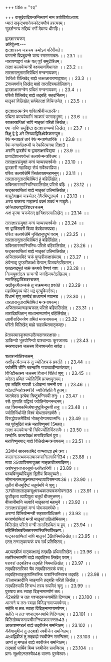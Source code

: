 +++
title = "२३"

+++
वासुदेवादियन्त्रनिरूपणं नाम त्रयोविंशोऽध्यायः  
ध्यातं सकृद्भवानेककोट्यघौघं हरत्यरम्।  
सुदर्शनस्य तद्दिव्यं भर्गो देवस्य धीमहि।।  
  
द्वादशारचक्रम्  
अहिर्बुध्न्यः---  
द्वादशारस्य चक्रस्य क्रमोऽयं परिगीयते।  
पाप्मानो विप्रदूयन्ते यस्य स्मरणमात्रतः ।। 23.1 ।।  
नारायणाह्वयं चक्रं यत् पूर्वं समुदीरितम्।  
तदक्षं कल्पयेन्मन्त्री वक्ष्यमाणविधानतः ।। 23.2 ।।  
तारतारानुताराभिर्ग्रथितं मन्त्रनायकम्।  
1परितो विलिखेद् बाह्ये चक्रान्नारायणाह्वयात् ।। 23.3 ।।  
2नामवर्णान् लिखेद् बाह्ये तारादित्रयलोलितान्।  
द्वादशाक्षरमन्त्रेण ग्रथितं मन्त्रनायकम् ।। 23.4 ।।  
परितो विलिखेद् बाह्ये तद्बहिः सहदर्भिताम्।  
मातृकां विलिखेत् सर्वमेतदक्षं विचिन्तयेत् ।। 23.5 ।।  

[^1]: A B C omit this line  

[^2]:  B C omit two lines from here  
  
द्वादशाक्षरमन्त्रेण शक्तिश्रीबीजतारकैः।  
ग्रथितां कल्पयेन्नाभिं स्राकारं परमाद्भुतम् ।। 23.6 ।।  
स्राकारग्रथितां चापि मातृकां परितो लिखेत्।  
एषा नाभिः समुद्दिष्टा द्वादशाराण्यथो लिखेत् ।। 23.7 ।।  
दिक्षु द्वे द्वे अरे लिख्याद्विदिक्ष्वेकैकमप्युत।  
रेफं मन्त्राक्षरं तारं रेफं मन्त्रार्णतारिके ।। 23.8 ।।  
रेफं मन्त्रार्णलक्ष्म्यौ च रेफमित्यनया दिशा3।  
अराणि द्वादशैवं च द्वादशाक्षरविद्यया ।। 23.9 ।।  
प्रागादीशानपर्यन्तं कल्पयेन्मन्त्रवित्तमः।  
तत्तदक्षरसंयुक्तं मन्त्रं चाप्यरपार्श्वयोः ।। 23.10 ।।  
द्वादशारी महाविद्या सेयं सर्वेश्वरप्रिया।  
परितः कल्पयेन्नेमिं जितंताख्यमहामनुम्।। 23.11 ।।  
तारतारानुताराभिर्ग्रथितं हुं बहिर्लिखेत्।  
शक्तिताररमास्त्रिस्त्रिरालिखेत् परितो बहिः ।। 23.12 ।।  
फट्कारग्रथितां बाह्ये मातृकां प्रधिमालिखेत्।  
वासुदेवाह्वयं चक्रमेतद् देवैरभिष्टुतम्4 ।। 23.13 ।।  
अस्य चक्रस्य माहात्म्यं वक्तं शक्यं न मादृशैः।  
अजिताख्यद्वात्रिंशदरचक्रम्  
अक्षं कृत्वा चक्रमेतद् द्वात्रिंशदरमालिखेत् ।। 23.14 ।।  

[^3]:  अनिशम् B C  

[^4]: देवैरनुष्ठितम् B C E F  
अजिताख्यमिदं चक्रं सुरासुरनमस्कृतम्।  
अस्य चक्रस्य विधिवद् विधानमुपदिश्यते ।। 23.15 ।।  
वासुदेवाह्वयं 5चक्रमस्याक्षं परिकल्पयेत्।  
यथा तथा विधानेन विधानं श्रुणु सांप्रतम् ।। 23.16 ।।  
तारतारानुताराभिर्ग्रथितं मन्त्रनायकम्।  
परितो विलिखेन्मन्त्री वासुदेवाह्वयाद् बहिः ।। 23.17 ।।  
तारादिग्रथितान् साध्यनामवर्णान् लिखेद्बहिः।  
जितंताग्रथितं मन्त्रं परितो बहिरालिखेत् ।। 23.18 ।।  
मातृकां विलिखेद् बाह्ये 6सहद्वन्द्वविदर्भिताम्।  
विद्यादजितचक्रस्य सम्यगक्षमिदं बुधः ।। 23.19 ।।  
जितंताख्येन मन्त्रेण शक्तिश्रीबीजतारकैः।  
ग्रथितं 7कल्पयेन्नाभिं स्राकारं परमाद्भुतम् ।। 23.20 ।।  
स्राकारग्रथितां चापि मातृकां परितो लिखेत्।  
एषा नाभिः समुद्दिष्टा पुण्डरीकाक्षसंमता ।। 23.21 ।।  
द्वात्रिंशतमराण्यस्य परितो नाभिमालिखेत्।  
दिक्षु चत्वारि चत्वारि लिखेदष्टसु वै क्रमात् ।। 23.22 ।।  
रेफं मन्त्राक्षरं तारं रेफं मन्त्रार्णतारिके।  
रेफं मन्त्रार्णलक्ष्म्ययौ च रेफमित्यनया दिशा ।। 23.23 ।।  
द्वात्रिंशतमराण्येवं लिखेत् सम्यग्जितंतया।  

[^5]: मन्त्रमस्याक्षं E  

[^6]: सहद्वय D  

[^7]: कर्षयेन्नाभिं D  
  
तत्तदक्षरसंयुक्तं मन्त्रं चाप्यरपार्श्वयोः ।। 23.24 ।।  
सा द्वात्रिंशदरी दिव्या देवदेवजयप्रदा।  
परितः कल्पयेन्नेमिं नृसिंहानुष्टुभं पराम् ।। 23.25 ।।  
तारतारानुताराभिर्ग्रथितं हुं बहिर्लिखेत्।  
शक्तिताररमास्त्रिस्त्रिः परितो बहिरालिखेत् ।। 23.26 ।।  
फट्कारग्रथितां बाह्ये मातृकां प्रधिमालिखेत्।  
अजिताख्यमिदं चक्रं पुण्डरीकाक्षसंमतम् ।। 23.27 ।।  
8येनाद्य पुण्डरीकाक्षो दैत्यान् विजयतेऽखिलान्।  
एतदत्यद्भुतं चक्रं कथ्यते वैष्णवं यशः ।। 23.28 ।।  
नित्ययुक्तोऽत्र सन्मन्त्री जगद्विजयतेऽखिलम्।  
नारसिंहद्वात्रिंशदरचक्रम्  
अक्षीकृत्यैतच्चक्रं तु चक्रमन्यत् प्रवर्तते ।। 23.29 ।।  
महाविष्णुमयं घोरं भद्रं मृत्युविमर्दनम्।  
विधानं श्रृणु तस्येदं कथ्यमानं मयानघ ।। 23.30 ।।  
तारतारानुताराभिर्ग्रथितं मन्त्रनायकम्।  
अजिताख्यान्महाचक्रात् परितो बहिरालिखेत् ।। 23.31 ।।  
तारादिग्रथितान् साध्यनामवर्णान् बहिर्लिखेत्।  
उग्रवीरादिमन्त्रेण ग्रथितं मन्त्रनायकम् ।। 23.32 ।।  
परितो विलिखेद् बाह्ये सहग्रथितमातृकम्9।  

[^8]: येनाद्यः B C E F  

[^9]: मातृकाम् All MSS  
महाविष्णुमयं10 ह्येतदक्षं चक्रस्य शोभनम् ।। 23.33 ।।  
उग्रवीरादिमन्त्रेण शक्तिश्रीबीजतारकैः।  
ग्रथितं कल्पयेन्नाभिं स्राकारं परमाद्भुतम् ।। 23.34 ।।  
स्राकारग्रथितां चापि मातृकां परितो लिखेत्।  
एषा नाभिः समुद्दिष्टा महाविष्णुमयी परा ।। 23.35 ।।  
द्वात्रिंशतमराण्यस्य परितो नाभिमालिखेत्।  
दिक्षु चत्वारि चत्वारि लिखेदष्टसु वै क्रमात् ।। 23.36 ।।  
रेफं मन्त्राक्षरं तारं रेफं मन्त्रार्णतारके।  
रेफं मन्त्रार्णलक्ष्म्यौ च रेफमित्यनया दिशा ।। 23.37 ।।  
द्वात्रिंशतमराण्येवं नृसिंहानुष्टुभा11 लिखेत्।  
तत्तदक्षरसंयुक्तं मन्त्रं चाप्यरपार्श्वयोः ।। 23.38 ।।  
सा द्वात्रिंशदरी 12विद्या दुष्टदैत्यनिबर्हणी।  
अस्य चक्रस्य नेमिं तु त्रीणि छन्दांसि कल्पयेत् ।। 23.39 ।।  
गायत्रीं त्रिष्टुभं चैव तथानुष्टुभमेव च।  
तारतारानुताराभिर्ग्रथितं हुं बहिर्लिखेत् ।। 23.40 ।।  
शक्तिताररमास्त्रिस्त्रिः परितो बहिरालिखेत्।  
फट्कारग्रथितां बाह्यो मातृकां प्रधिमालिखेत् ।। 23.41 ।।  
एतदत्यद्भुतं घोरं दुष्टदानवसूदनम्।  
नारसिंहं महाचक्रं मृत्युंजयमिति श्रुतम् ।। 23.42 ।।  

[^10]:  मयस्यैतदक्षं B C E F  

[^11]:  नृसिंहानुष्टभं B C  

[^12]: दिव्या B.F  
  
प्रेतापस्मारकूश्माण्डदैत्यदानवराक्षसाः।  
डाकिन्यो भूतयोगिन्यो याश्चान्याः क्रूरजातयः ।। 23.43 ।।  
स्मरणादस्य चक्रस्य विनश्यन्त्येव सर्वदा।  
  
शतारज्योतिश्चक्रम्  
अक्षीकृत्यैतच्चक्रं तु ज्योतिश्चक्रं प्रवर्तते ।। 23.44 ।।  
ज्योतींषि त्रीणि च्छन्दांसि गायत्र्यादीन्यसंशयम्।  
विधिज्ञैस्तस्य चक्रस्य विधानं विहितं श्रृणु ।। 23.45 ।।  
यदेतत् प्रथितं ज्योतिर्दिवि प्रत्यक्षमुत्तमम्।  
एषा तदिति गायत्री 13वेदानां जननी परा ।। 23.46 ।।  
यदेतदग्निहोत्रस्थं14 ज्योतिर्वहति वै हुतम्।  
जातवेदस इत्येषा त्रिष्टुबग्निमयी तनुः ।। 23.47 ।।  
रसैः पुष्णाति यद्विश्वं ज्योतिर्नयननन्दनम्।  
तत् त्रियम्बकमित्येषानुष्टुबिन्दुमयी तनुः ।। 23.48 ।।  
ज्योतिर्भिर्धार्यते विश्वं बोधतापनहर्षणैः।  
विरुद्धोपक्रमैर्विश्वं भोक्तृभोग्यमयात्मभिः ।। 23.49 ।।  
यत् पूर्वमुदितं चक्रं महाविष्णुमयं 15महत्।  
तदक्षं कल्पयेन्मन्त्री त्रिभिर्ज्योतिर्भिरुत्तमैः ।। 23.50 ।।  
छन्दोभिः कल्पयेदक्षं तारादिग्रथितं पुरा।  
महाविष्णुमयाद् बाह्ये विलिखेन्मन्त्रनायकम् ।। 23.51 ।।  

[^13]: देवानां D  

[^14]: नेत्रस्थं D  

[^15]: जगत् A  
तारादिग्रथितांश्चापि साध्यवर्णान् लिखेद् बहिः।  
छन्दोभिर्ग्रथितं मन्त्रं मन्त्री तद्बहिरालिखेत् ।। 23.52 ।।  
मातृकां विलिखेद् बाह्यो सहद्वयविदर्भिताम्।  
एतदक्षं समुद्दिष्टं ज्योतिश्चक्रस्य नारद ।। 23.53 ।।  
त्रिभिस्तदाद्यैश्छन्दोभिः शक्तिश्रीबीजतारकैः।  
ग्रथितं कल्पयेन्नाभिं स्राकारं परमाद्भुतम् ।। 23.54 ।।  
स्राकारग्रथितां चापि मातृकां बहिरालिखेत्।  
एषा नाभिः समुद्दिष्टा वेदवेदान्तपूजिता ।। 23.55 ।।  
अराणि शतमस्य स्युर्विधानं 16तस्य मे श्रृणु।  
वायुतो वह्निपर्यन्तं रक्षसः शर्वगोचरम् ।। 23.56 ।।  
सूत्रद्वयं पातयित्वा चतुर्धा प्रविभज्य तु।  
अराणि पञ्च प़ञ्चैव क्षेत्रमेकैकमालिखेत् ।। 23.57 ।।  
अराणि शतमेवं स्युर्विधानं तस्य मे श्रृणु।  
गायत्र्यादीनि यानि स्युस्तत्र च्छन्दस्त्रयं लिखेत् ।। 23.58 ।।  
रेफं मन्त्राक्षरं तारं रेफं मन्त्रार्णतारके।  
रेफं मन्त्रार्णलक्ष्म्यौ च रेफमित्यनया दिशा ।। 23.59 ।।  
विलिखेदरगायत्रीं गायत्र्यादौ समाहितः।  
अराणां त्रिष्टुभं चैव त्रिष्टुभैव समालिखेत् ।। 23.60 ।।  
17अनुष्टुभमराणां चानुष्टुभैव समालिखेत्।  

[^16]: तत्र D  

[^17]: A B C E F omit this line  
प्रागादिक्रमयोगेन यावदीशानगोचरम् ।। 23.61 ।।  
तत्तदक्षरसंयुक्तं मन्त्रं चाप्यरपार्श्वयोः  
शतारीयं महापुण्या सा ब्रह्मास्त्रमयी परा ।। 23.62 ।।  
पादैः पदैरक्षरैश्च त्रिधैव प्रतिलोमया।  
ब्रह्मदण्डब्रह्मशिरोब्रह्मास्त्रमयतेजसा18 ।। 23.63 ।।  
आन्तरं नेमिभागं तु गायत्र्या कल्पयेत् सुधीः।  
आग्नेयास्त्रस्वरूपिण्या त्रिष्टुभा प्रतिलोमया ।। 23.64 ।।  
मध्यमं नेमिभागं तु कल्पयेन्मन्त्रवित्तमः।  
अनुष्टुभा तृतीयं तु नेमिभागं प्रकल्पयेत् ।। 23.65 ।।  
त्रैयम्बकास्त्ररूपिण्या वर्णशः प्रतिलोमया।  
विलिखेत् प्रतिलोमास्ता मन्त्रेण ग्रथिताः सुधीः ।। 23.66 ।।  
तारतारानुताराभिर्ग्रथितं हुं बहिर्लिखेत्।  
शक्तिताररमास्त्रिस्त्रिः परितो बहिरालिखेत् ।। 23.67 ।।  
फट्कारग्रथितां बाह्ये मातृकां प्रधिमालिखेत्।  
त्रिषु लोकेषु विख्यातं त्रिज्योतिश्चक्रमुत्तमम्19 ।। 23.68 ।।  
ब्रह्मचक्रम्  
अस्माच्चक्राद् बहिः पञ्च होतारः 20सग्रहाः स्मृताः ।। 23.69 ।।  
सं भाराः 21पत्नयश्चैव दक्षिणा हृदयानि च।  

[^18]: तेजसः D  

[^19]: अद्भुतम् E.F  

[^20]: सगृहाः A; संग्रहाः B.C  

[^21]: पतयश्चैव A B C  
तद्बहिः शतरुद्राणि पञ्च ब्रह्माणि तद्बहिः ।। 23.70 ।।  
22त्वरितां तद्बहिश्चैव सूक्तं पौरुषमेव च।  
श्रीसूक्तं तद्बहिश्चैव गायत्रीं व्याहृतित्रयम् ।। 23.71 ।।  
प्रणवं चेति परितः 23पङ्क्तीरेताः क्रमाल्लिखेत्।  
एतद् ब्रह्ममयं चक्रं सर्वच्छन्दोविनिर्मितम्24 ।। 23.72 ।।  
सर्वदुः खोपशमनं सर्वपापनिबर्हणम्।  
स्मृतिमात्रेण सर्वेषामभीष्टार्थप्रदं सदा ।। 23.73 ।।  
सहस्रारमातृकाचक्रम्  
बहिः प्रवर्तते चास्मान्मातृकाचक्रमुत्तमम्।  
25सोमसूर्यौर्वबिन्दूनां कूटं तु परितो लिखेत् ।। 23.74 ।।  
तारतारानुताराभिर्ग्रथितं मन्त्रनायकम्।  
तद्बहिर्विलिखेन्मन्त्री तारादिग्रथितान् पुनः ।। 23.75 ।।  
नामवर्णान् लिखेद् बाह्ये तद्बहिर्मन्त्रमिश्रितान्26।  
मातृकां विलिखेद् बाह्ये सहग्रथितमातृकाम् ।। 23.76 ।।  
एतदक्षं समुद्दिष्टं मातृकाचक्रसंभवम्।  
तारतारानुताराभिर्वर्णमातृकयापि च ।। 23.77 ।।  
ग्रथितं 27कल्पयेन्नाभिं स्राकारं परमाद्भुतम्।  
स्राकारग्रथितां चापि मातृकां बहिरालिखेत् ।। 23.78 ।।  

[^22]: त्वरिताः B C E F  

[^23]: पङ्क्तीरेखाः E; पङ्क्तिरेखाः B C  

[^24]: विनिर्जितम् D  

[^25]: सोमसूर्येन्दुवह्नीनां E  

[^26]: तद्वहिर्मातृकां श्रिताम् B C E F  

[^27]: मन्त्रयेन्नाभिं D  
एषा नाभिः समुद्दिष्टा शब्दब्रह्ममयी परा।  
अराण्यस्य सहस्रं 28स्युस्तद्विधानमिदं श्रृणु ।। 23.79 ।।  
पूर्वादिषु विभक्तेषु सूत्रैः क्षेत्रेषु पूर्ववत्।  
पञ्च पञ्चाशतं कुर्यादराणि 29प्रतिभागशः ।। 23.80 ।।  
पञ्चाशद्भिस्तु विंशत्या सहस्रारं भवेत् तलम्।  
तारतारानुताराभिर्वाग्भवाद्यैस्त्रिभिस्तथा ।। 23.81 ।।  
चतुर्भिर्मातृकाबीजैराद्यैरौर्वान्तिमैः स्वरैः।  
आदिद्विसप्तसंभिन्नैः काद्यैः क्षान्तैश्च वर्णकैः ।। 23.82 ।।  
त्रैलोक्यैश्वर्यदोपेतैः शतैः पञ्चभिरक्षरैः30।  
तावद्भिश्चैव सृष्ट्यन्तैः सहस्रेणेति संहतैः31 ।। 23.83 ।।  
अराणि कल्पयेदेवं सहस्रं सद्विधिं श्रृणु।  
रेफं मन्त्राक्षरं तारं रेफं मन्त्रार्णतारके ।। 23.84 ।।  
रेफं मन्त्रार्णलक्षअम्यौ च रेफमित्यनया दिशा।  
प्रागादिक्रमयोगेन लिखेदरसहस्रकम् ।। 23.85 ।।  
सहस्रारीयमुद्दिष्टा शब्दब्रह्ममयी परा।  
ऐश्वर्यं बिन्दुसंयुक्तं वाग्भवं संप्रचक्षते ।। 23.86 ।।  
करालविबुधाख्यस्था माया व्यापिसमन्विता।  
कामराजमयं बीजं 32सोमोर्वव्यापिसंयुता ।। 23.87 ।।  

[^28]: स्यात् D  

[^29]:  प्रविभागशः A B C  

[^30]: पञ्च पञ्चभिरक्षरैः B C;शनैः पञ्चभिरक्षरैः D  

[^31]: संहरैः D  

[^32]: सोमोर्वौर्यापि संयुता D  
  
33बीजं सारस्वतमिदं वाग्भवाद्या इमे त्रयः।  
कालानलस्थकमलबास्करानिलगामिनी34।। 23.88 ।।  
माया 35व्यापिसमायुक्ता मातृकाबीजमादिमम्।  
अशेषभुवनाधारसूर्यानलविहारिणी ।। 23.89 ।।  
पञ्चबिन्दुर्व्यापियुता द्वितीयं बिजमुच्यते।  
सोमानलस्थसूक्ष्मस्थानन्दव्यापिसमन्वयः36।। 23.90 ।।  
तृतीयं बीजमुद्दिष्टं चतुर्थमपि मे श्रृणु।  
37सोमतालाङ्कसूक्ष्मस्थकालपावकगोपना38 ।। 23.91 ।।  
कूटीकृता व्यापियुता चतुर्थं बीजमुत्तमम्।  
बीजानीमानि चत्वारि मातृकायां महामुने ।। 23.92 ।।  
तत्तदक्षरसंयुक्तं मन्त्रं चोभयपार्श्वयोः।  
अराणां विलिखेन्मन्त्री सहस्रारविधिक्रमे ।। 23.93 ।।  
मन्त्रार्णग्रथितां मन्त्री मातृकां प्रतिलोमिकाम्।  
विलिखेत् परितो मन्त्री तारादिग्रथितं च हुम् ।। 23.94 ।।  
बहिर्लिखेच्छक्तिताररमास्त्रिस्त्रिर्विचक्षणः।  
फट्कारग्रथितां चापि मातृकां 39प्रधिमालिखेत्।। 23.95 ।।  
एतत् तन्मातृकाचक्रं यत्र सर्वं प्रतिष्ठितम्।  

[^33]: सारस्वतमिदं बीजं D  

[^34]: नलभामिनि E  

[^35]: द्व्यादि D  

[^36]: सूक्ष्मस्थ आनन्दो व्यापिसंमितम् A B C E F  

[^37]: सोमकायान्त D  

[^38]: गोपनाः A B C E F  

[^39]: बहिरालिखेत् D  
  
40यद्बीजं मातृकाक्षाद्यं तद्बहिः प्रधिमालिखेत् ।। 23.96 ।।  
ततश्चिन्तामणिं बाह्ये तद्बहिश्च लिखेत् पराम्।  
परावरां तद्बहिश्च तद्बहिः श्रियमालिखेत् ।। 23.97 ।।  
तद्बहिस्तारिकां चैव तद्बहिस्तारकं परम्।  
तद्बहिश्चाङ्कुशांस्त्रिस्त्रिः पाशांस्त्रिस्त्रिश्च तद्बहिः ।। 23.98 ।।  
41आचक्रादीनि चाङ्गानि तद्बहिः परितो लिखेत्।  
तद्बहिश्चापि दिग्बन्धं तस्य रूपमिदं श्रृणु ।। 23.99 ।।  
पुरुषाय ततः स्वाहा दिङ्नामामर्षणं ततः।  
42सहेति च ततः पश्चाद्बन्धयामीति दिग्गतम् ।। 23.100 ।।  
आत्मने च ततः स्वाहा विदिङ्नामाप्यमर्षणम्।  
सहेति च ततः स्वाहा विदिङ्नामाप्यमर्षणम्।  
सहेति च ततः पश्चाद्बन्धयामि विदिग्गतम् ।। 23.101 ।।  
विलिखेच्चक्रगायत्रीमग्निपाकारमन्ततः43।  
आकाशमण्डलं बाह्ये तद्बीजेन समन्वितम् ।। 23.102 ।।  
44वायुबीजं तु तद्बाह्ये स्वबीजेन समन्वितम्।  
45वह्निबीजं तु तद्बाह्ये स्वबीजेन समन्वितम् ।। 23.103 ।।  
आप्यं तु मण्डलं बाह्ये स्वबीजेन समन्वितम्।  
तद्बाह्ये पार्थिवं बिम्बं स्वबीजेन समन्वितम् ।। 23.104 ।।  
प्राणः सूक्ष्मोऽनलश्चैव46 वारुणः पुरुषेश्वरः।  

[^40]: यं बीजम् D  

[^41]: अचक्रादीनि D  

[^42]: सद्येति D  

[^43]: प्राकारकं ततः D  

[^44]: वायुर्बीजं D; वायुबिग्बं तु B C E F  

[^45]: D omits this line  

[^46]: अनिलश्चैव D  
सव्यापिनः क्रमादेतद् व्योमादेर्बीजपञ्चकम् ।। 23.105 ।।  
अनलः कमलश्चैव भास्करो मर्दनस्तथा।  
अनलः सूक्ष्म और्वश्चाप्यूर्जः पिण्डीकृता इमे ।। 23.106 ।।  
सव्यापिनः स्मृतं बीजं चिन्तामणिरिदं परम्।  
परा नाम महाविद्या सोमस्थौर्वस्थसृष्टिका ।। 23.107 ।।  
सव्यापी सोमगो विष्णुरियं प्रोक्ता परावरा।  
सौदर्शनेन कूटेन पृथिवीं परिवेष्टयेत् ।। 23.108 ।।  
45योनिं सुदर्शनस्याथ वेष्टयेत् तारया बहिः।  
सोमः सूर्यस्ततः सोमः कालपावकयोर्द्वयम् ।। 23.109 ।।  
सौदर्शनमिदं कूटं निरचां पञ्चकं हलाम्।  
एतत् सौदर्शनं रूपं कालानलसमद्युति ।। 23.110 ।।  
शमयेत् कूटमेतद्वै तारयामृतरूपया।  
अग्नीषोमात्मकं चक्रमेतत्ते दर्शितं मुने।  
वैष्णवं परमं तेजो 48ध्याहि चक्रमिदं सदा ।। 23.111 ।।  
इति श्रीपाञ्चरात्रे तन्त्ररहस्ये अहिर्बुध्न्यसंहितायां वासुदेवादियन्त्रनिरूपणं नाम त्रयोविंसोऽध्यायः  
आदितः श्लोकाः 1415  

[^47]:  योन्या D  

[^48]:  व्यापि D